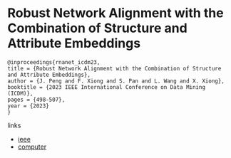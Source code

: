 # Robust Network Alignment with the Combination of Structure and Attribute Embeddings

```
@inproceedings{rnanet_icdm23,
title = {Robust Network Alignment with the Combination of Structure and Attribute Embeddings},
author = {J. Peng and F. Xiong and S. Pan and L. Wang and X. Xiong},
booktitle = {2023 IEEE International Conference on Data Mining (ICDM)},
pages = {498-507},
year = {2023}
}
```

links
- [ieee](https://doi.org/10.1109/ICDM58522.2023.00059)
- [computer](https://doi.ieeecomputersociety.org/10.1109/ICDM58522.2023.00059)
